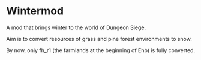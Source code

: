 # Wintermod
A mod that brings winter to the world of Dungeon Siege.

Aim is to convert resources of grass and pine forest environments to snow.

By now, only fh_r1 (the farmlands at the beginning of Ehb) is fully converted.
